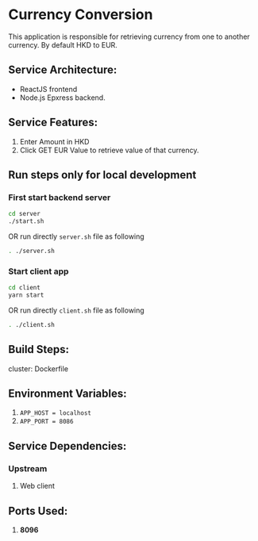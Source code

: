# Currency Conversion

This application is responsible for retrieving currency from one to another currency.
By default HKD to EUR.

## Service Architecture:

-   ReactJS frontend
-   Node.js Epxress backend.

## Service Features:

1. Enter Amount in HKD
2. Click GET EUR Value to retrieve value of that currency.

## Run steps only for local development

### First start backend server
```sh
cd server
./start.sh
```
OR run directly `server.sh` file as following

```sh
. ./server.sh
```

### Start client app
```sh
cd client
yarn start
```
OR run directly `client.sh` file as following

```sh
. ./client.sh
```

## Build Steps:
cluster: Dockerfile

## Environment Variables:

1.  `APP_HOST = localhost`
2.  `APP_PORT = 8086`

## Service Dependencies:
### Upstream
1. Web client

## Ports Used:
1. **8096**
